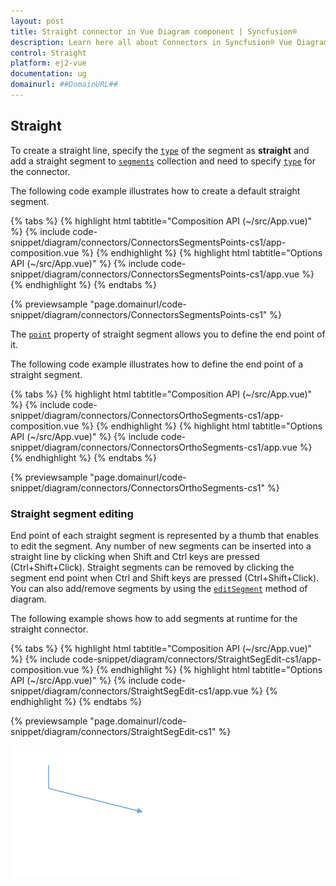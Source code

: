 ```yaml
---
layout: post
title: Straight connector in Vue Diagram component | Syncfusion®
description: Learn here all about Connectors in Syncfusion® Vue Diagram component of Syncfusion Essential® JS 2 and more.
control: Straight 
platform: ej2-vue
documentation: ug
domainurl: ##DomainURL##
---
```

## Straight

To create a straight line, specify the [`type`](https://ej2.syncfusion.com/vue/documentation/api/diagram/segments/) of the segment as **straight** and add a straight segment to [`segments`](https://ej2.syncfusion.com/vue/documentation/api/diagram/connector/#segments) collection and need to specify [`type`](https://ej2.syncfusion.com/vue/documentation/api/diagram/connector/#segments) for the connector. 

The following code example illustrates how to create a default straight segment.

{% tabs %}
{% highlight html tabtitle="Composition API (~/src/App.vue)" %}
{% include code-snippet/diagram/connectors/ConnectorsSegmentsPoints-cs1/app-composition.vue %}
{% endhighlight %}
{% highlight html tabtitle="Options API (~/src/App.vue)" %}
{% include code-snippet/diagram/connectors/ConnectorsSegmentsPoints-cs1/app.vue %}
{% endhighlight %}
{% endtabs %}
        
{% previewsample "page.domainurl/code-snippet/diagram/connectors/ConnectorsSegmentsPoints-cs1" %}

The [`point`](https://ej2.syncfusion.com/vue/documentation/api/diagram/straightSegment/#point) property of straight segment allows you to define the end point of it. 

The following code example illustrates how to define the end point of a straight segment.

{% tabs %}
{% highlight html tabtitle="Composition API (~/src/App.vue)" %}
{% include code-snippet/diagram/connectors/ConnectorsOrthoSegments-cs1/app-composition.vue %}
{% endhighlight %}
{% highlight html tabtitle="Options API (~/src/App.vue)" %}
{% include code-snippet/diagram/connectors/ConnectorsOrthoSegments-cs1/app.vue %}
{% endhighlight %}
{% endtabs %}
        
{% previewsample "page.domainurl/code-snippet/diagram/connectors/ConnectorsOrthoSegments-cs1" %}

### Straight segment editing

End point of each straight segment is represented by a thumb that enables to edit the segment.
Any number of new segments can be inserted into a straight line by clicking when Shift and Ctrl keys are pressed (Ctrl+Shift+Click).
Straight segments can be removed by clicking the segment end point when Ctrl and Shift keys are pressed (Ctrl+Shift+Click). You can also add/remove segments by using the [`editSegment`](https://ej2.syncfusion.com/vue/documentation/api/diagram/#editsegment) method of diagram.

The following example shows how to add segments at runtime for the straight connector.

{% tabs %}
{% highlight html tabtitle="Composition API (~/src/App.vue)" %}
{% include code-snippet/diagram/connectors/StraightSegEdit-cs1/app-composition.vue %}
{% endhighlight %}
{% highlight html tabtitle="Options API (~/src/App.vue)" %}
{% include code-snippet/diagram/connectors/StraightSegEdit-cs1/app.vue %}
{% endhighlight %}
{% endtabs %}
        
{% previewsample "page.domainurl/code-snippet/diagram/connectors/StraightSegEdit-cs1" %}

![Straight Segment editing GIF](images/StraightSegEdit.gif)